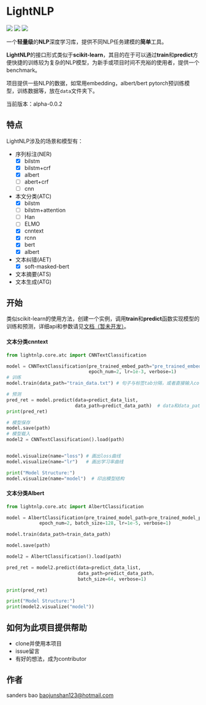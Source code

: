 # LightNLP 

[![](https://img.shields.io/badge/language-python3-blue.svg)]()
[![](https://img.shields.io/badge/license-MIT-green.svg)]()
[![](https://img.shields.io/badge/coverage-10%-green.svg)]()


一个**轻量级**的**NLP**深度学习库，提供不同NLP任务建模的**简单**工具。

**LightNLP**的接口形式类似于**scikit-learn**，其目的在于可以通过**train**和**predict**方便快捷的训练较为复杂的NLP模型，为新手或项目时间不充裕的使用者，提供一个benchmark。

项目提供一些NLP的数据，如常用embedding，albert/bert pytorch预训练模型，训练数据等，放在`data`文件夹下。

当前版本：alpha-0.0.2

## 特点

LightNLP涉及的场景和模型有：

- 序列标注(NER)
  - [x] bilstm
  - [x] bilstm+crf
  - [x] albert
  - [ ] abert+crf
  - [ ] cnn
- 本文分类(ATC)
  - [x] bilstm
  - [ ] bilstm+attention
  - [ ] Han
  - [ ] ELMO
  - [x] cnntext
  - [x] rcnn
  - [x] bert
  - [x] albert
- 文本纠错(AET)
  - [x] soft-masked-bert
- 文本摘要(ATS)
- 文本生成(ATG)

## 开始

类似scikit-learn的使用方法，创建一个实例，调用**train**和**predict**函数实现模型的训练和预测，详细api和参数请见[文档（暂未开发）]()。

#### 文本分类cnntext

```python
from lightnlp.core.atc import CNNTextClassification

model = CNNTextClassification(pre_trained_embed_path="pre_trained_embedding.txt", # 也可以不填
                              epoch_num=2, lr=1e-3, verbose=1)
# 训练
model.train(data_path="train_data.txt") # 句子与标签tab分隔，或者直接输入corpus和label

# 预测
pred_ret = model.predict(data=predict_data_list,       
                         data_path=predict_data_path)  # data和data_path选其一即可
print(pred_ret)

# 模型保存
model.save(path)
# 模型载入
model2 = CNNTextClassification().load(path)


model.visualize(name="loss") # 画出loss曲线
model.visualize(name="lr")   # 画出学习率曲线

print("Model Structure:")
model.visualize(name="model")  # 印出模型结构
```

#### 文本分类Albert

```python
from lightnlp.core.atc import AlbertClassification

model = AlbertClassification(pre_trained_model_path=pre_trained_model_path, # 必填，albert基于pytorch的预训练模型
            epoch_num=2, batch_size=128, lr=1e-5, verbose=1)

model.train(data_path=train_data_path)

model.save(path)

model2 = AlbertClassification().load(path)

pred_ret = model2.predict(data=predict_data_list,       
                          data_path=predict_data_path，
                          batch_size=64, verbose=1)

print(pred_ret)

print("Model Structure:")
print(model2.visualize("model"))
```


## 如何为此项目提供帮助
- clone并使用本项目
- issue留言
- 有好的想法，成为contributor

## 作者
sanders bao
baojunshan123@hotmail.com




